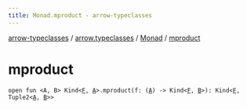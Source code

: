 ```yaml
---
title: Monad.mproduct - arrow-typeclasses
---
```


[arrow-typeclasses](../../index.html) / [arrow.typeclasses](../index.html) / [Monad](index.html) / [mproduct](./mproduct.html)

# mproduct

`open fun <A, B> Kind<`[`F`](index.html#F)`, `[`A`](mproduct.html#A)`>.mproduct(f: (`[`A`](mproduct.html#A)`) -> Kind<`[`F`](index.html#F)`, `[`B`](mproduct.html#B)`>): Kind<`[`F`](index.html#F)`, Tuple2<`[`A`](mproduct.html#A)`, `[`B`](mproduct.html#B)`>>`